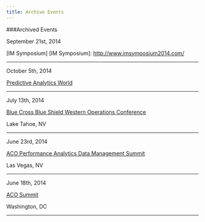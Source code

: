 ```yaml
---
title: Archive Events
---
```


###Archived Events

September 21st, 2014

[IM Symposium]
[IM Symposium]: http://www.imsymposium2014.com/

---

October 5th, 2014

[Predictive Analytics World]

[Predictive Analytics World]: http://www.predictiveanalyticsworld.com/boston/2014/agenda_overview.php

---

July 13th, 2014

[Blue Cross Blue Shield Western Operations Conference]

[Blue Cross Blue Shield Western Operations Conference]: http://www.cvent.com/events/2014-western-operations-conference/agenda-39b31715ffeb45a8aa0a4314e818d0c3.aspx
Lake Tahoe, NV

---

June 23rd, 2014

[ACO Performance Analytics Data Management Summit]

[ACO Performance Analytics Data Management Summit]: https://www.healthcare-conferences.com/conference.aspx?ccode=h224b
Las Vegas, NV

---

June 18th, 2014

[ACO Summit]

[ACO Summit]: http://www.acosummit.com
Washington, DC

---


